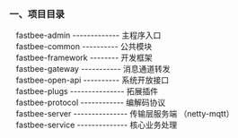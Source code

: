 ### 一、项目目录
&nbsp;&nbsp; fastbee-admin     ------------- 主程序入口<br/>
&nbsp;&nbsp; fastbee-common    ---------- 公共模块<br />
&nbsp;&nbsp; fastbee-framework -------- 开发框架<br />
&nbsp;&nbsp; fastbee-gateway   ----------- 消息通道转发<br/>
&nbsp;&nbsp; fastbee-open-api  ---------- 系统开放接口<br />
&nbsp;&nbsp; fastbee-plugs     --------------- 拓展插件<br/>
&nbsp;&nbsp; fastbee-protocol  ------------ 编解码协议<br />
&nbsp;&nbsp; fastbee-server    --------------- 传输层服务端 （netty-mqtt）<br />
&nbsp;&nbsp; fastbee-service   -------------- 核心业务处理<br/>
